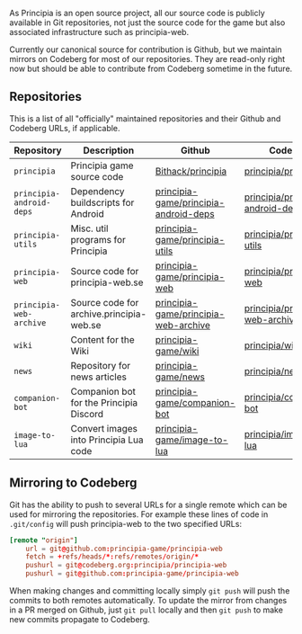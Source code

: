 As Principia is an open source project, all our source code is publicly available in Git repositories, not just the source code for the game but also associated infrastructure such as principia-web.

Currently our canonical source for contribution is Github, but we maintain mirrors on Codeberg for most of our repositories. They are read-only right now but should be able to contribute from Codeberg sometime in the future.

## Repositories
This is a list of all "officially" maintained repositories and their Github and Codeberg URLs, if applicable.

| Repository               | Description                              | Github                                                                                            | Codeberg                                                                                  |
| ------------------------ | ---------------------------------------- | ------------------------------------------------------------------------------------------------- | ----------------------------------------------------------------------------------------- |
| `principia`              | Principia game source code               | [Bithack/principia](https://github.com/Bithack/principia)                                         | [principia/principia](https://codeberg.org/principia/principia)                           |
| `principia-android-deps` | Dependency buildscripts for Android      | [principia-game/principia-android-deps](https://github.com/principia-game/principia-android-deps) | [principia/principia-android-deps](https://codeberg.org/principia/principia-android-deps) |
| `principia-utils`        | Misc. util programs for Principia        | [principia-game/principia-utils](https://github.com/principia-game/principia-utils)               | [principia/principia-utils](https://codeberg.org/principia/principia-utils)               |
| `principia-web`          | Source code for principia-web.se         | [principia-game/principia-web](https://github.com/principia-game/principia-web)                   | [principia/principia-web](https://codeberg.org/principia/principia-web)                   |
| `principia-web-archive`  | Source code for archive.principia-web.se | [principia-game/principia-web-archive](https://github.com/principia-game/principia-web-archive)   | [principia/principia-web-archive](https://codeberg.org/principia/principia-web-archive)   |
| `wiki`                   | Content for the Wiki                     | [principia-game/wiki](https://github.com/principia-game/wiki)                                     | [principia/wiki](https://codeberg.org/principia/wiki)                                     |
| `news`                   | Repository for news articles             | [principia-game/news](https://github.com/principia-game/news)                                     | [principia/news](https://codeberg.org/principia/news)                                     |
| `companion-bot`          | Companion bot for the Principia Discord  | [principia-game/companion-bot](https://github.com/principia-game/companion-bot)                   | [principia/companion-bot](https://codeberg.org/principia/companion-bot)                   |
| `image-to-lua`           | Convert images into Principia Lua code   | [principia-game/image-to-lua](https://github.com/principia-game/image-to-lua)                     | [principia/image-to-lua](https://codeberg.org/principia/image-to-lua)                     |

## Mirroring to Codeberg
Git has the ability to push to several URLs for a single remote which can be used for mirroring the repositories. For example these lines of code in `.git/config` will push principia-web to the two specified URLs:

```conf
[remote "origin"]
	url = git@github.com:principia-game/principia-web
	fetch = +refs/heads/*:refs/remotes/origin/*
	pushurl = git@codeberg.org:principia/principia-web
	pushurl = git@github.com:principia-game/principia-web
```

When making changes and committing locally simply `git push` will push the commits to both remotes automatically. To update the mirror from changes in a PR merged on Github, just `git pull` locally and then `git push` to make new commits propagate to Codeberg.

